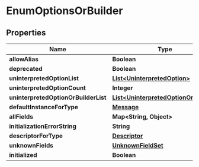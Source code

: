 # EnumOptionsOrBuilder

## Properties
Name | Type | Description | Notes
------------ | ------------- | ------------- | -------------
**allowAlias** | **Boolean** |  |  [optional]
**deprecated** | **Boolean** |  |  [optional]
**uninterpretedOptionList** | [**List&lt;UninterpretedOption&gt;**](UninterpretedOption.md) |  |  [optional]
**uninterpretedOptionCount** | **Integer** |  |  [optional]
**uninterpretedOptionOrBuilderList** | [**List&lt;UninterpretedOptionOrBuilder&gt;**](UninterpretedOptionOrBuilder.md) |  |  [optional]
**defaultInstanceForType** | [**Message**](Message.md) |  |  [optional]
**allFields** | **Map&lt;String, Object&gt;** |  |  [optional]
**initializationErrorString** | **String** |  |  [optional]
**descriptorForType** | [**Descriptor**](Descriptor.md) |  |  [optional]
**unknownFields** | [**UnknownFieldSet**](UnknownFieldSet.md) |  |  [optional]
**initialized** | **Boolean** |  |  [optional]
